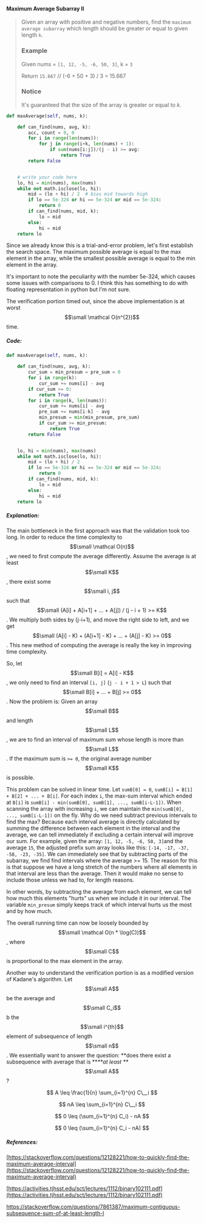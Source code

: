 #### Maximum Average Subarray II

> Given an array with positive and negative numbers, find the `maximum average subarray` which length should be greater or equal to given length `k`.
>
> ### Example
>
> Given nums = `[1, 12, -5, -6, 50, 3]`, k = `3`
>
> Return `15.667` // \(-6 + 50 + 3\) / 3 = 15.667
>
> ### Notice
>
> It's guaranteed that the size of the array is greater or equal to _k_.

```py
def maxAverage(self, nums, k):

    def can_find(nums, avg, k):
        acc, count = 0, 0
        for i in range(len(nums)):
            for j in range(i+k, len(nums) + 1):
                if sum(nums[i:j])/(j - i) >= avg:
                    return True
        return False


    # write your code here
    lo, hi = min(nums), max(nums)
    while not math.isclose(lo, hi):
        mid = (lo + hi) / 2  # bias mid towards high
        if lo == 5e-324 or hi == 5e-324 or mid == 5e-324:
            return 0
        if can_find(nums, mid, k):
            lo = mid
        else:
            hi = mid
    return lo
```

Since we already know this is a trial-and-error problem, let's first establish the search space. The maximum possible average is equal to the max element in the array, while the smallest possible average is equal to the min element in the array.

It's important to note the peculiarity with the number 5e-324, which causes some issues with comparisons to 0. I think this has something to do with floating representation in python but I'm not sure.

The verification portion timed out, since the above implementation is at worst $$\small \mathcal O(n^{2})$$ time.

##### Code:

```py
def maxAverage(self, nums, k):

    def can_find(nums, avg, k):
        cur_sum = min_presum = pre_sum = 0
        for i in range(k):
            cur_sum += nums[i] - avg
        if cur_sum >= 0:
            return True
        for i in range(k, len(nums)):
            cur_sum += nums[i] - avg
            pre_sum += nums[i-k] - avg
            min_presum = min(min_presum, pre_sum)
            if cur_sum >= min_presum:
                return True
        return False


    lo, hi = min(nums), max(nums)
    while not math.isclose(lo, hi):
        mid = (lo + hi) / 2  
        if lo == 5e-324 or hi == 5e-324 or mid == 5e-324:
            return 0
        if can_find(nums, mid, k):
            lo = mid
        else:
            hi = mid
    return lo
```

##### Explanation:

The main bottleneck in the first approach was that the validation took too long. In order to reduce the time complexity to $$\small \mathcal O(n)$$, we need to first compute the average differently.  Assume the average is at least $$\small K$$, there exist some $$\small i, j$$ such that $$\small (A[i] + A[i+1] + ... + A[j]) / (j - i + 1) >= K$$. We multiply both sides by \(j-i+1\), and move the right side to left, and we get $$\small (A[i] - K) + (A[i+1] - K) + ... + (A[j] - K) >= 0$$. This new method of computing the average is really the key in improving time complexity.

So, let $$\small B[i] = A[i] - K$$, we only need to find an interval `[i, j]` \(`j - i + 1 > L`\) such that $$\small B[i] + ... + B[j] >= 0$$. Now the problem is: Given an array $$\small B$$ and length $$\small L$$, we are to find an interval of maximum sum whose length is more than $$\small L$$. If the maximum sum is `>= 0`, the original average number $$\small K$$ is possible.

This problem can be solved in linear time. Let `sumB[0] = 0`, `sumB[i] = B[1] + B[2] + ... + B[i]`. For each index `i`, the max-sum interval which ended at `B[i]` is `sumB[i] - min(sumB[0], sumB[1], ..., sumB[i-L-1])`. When scanning the array with increasing `i`, we can maintain the `min(sumB[0], ..., sumB[i-L-1])` on the fly. Why do we need subtract previous intervals to find the max? Because each interval average is directly calculated by summing the difference between each element in the interval and the average, we can tell immediately if excluding a certain interval will improve our sum. For example, given the array: `[1, 12, -5, -6, 50, 3]`and the average `15`, the adjusted prefix sum array looks like this: `[-14, -17, -37, -58, -23, -35]`. We can immediately see that by subtracting parts of the subarray, we find find intervals where the average &gt;= 15. The reason for this is that suppose we have a long stretch of the numbers where all elements in that interval are less than the average. Then it would make no sense to include those unless we had to, for length reasons.

In other words, by subtracting the average from each element, we can tell how much this elements "hurts" us when we include it in our interval. The variable `min_presum` simply keeps track of which interval hurts us the most and by how much.

The overall running time can now be loosely bounded by $$\small \mathcal O(n * \log(C))$$, where $$\small C$$ is proportional to the max element in the array.

Another way to understand the verification portion is as a modified version of Kadane's algorithm. Let $$\small A$$ be the average and $$\small C_i$$ b the $$\small i^{th}$$ element of subsequence of length $$\small n$$. We essentially want to answer the question: **does there exist a subsequence with average that is **_**at least **_$$\small A$$?


$$
 A \leq \frac{1}{n} \sum_{i=1}^{n} C\__i
$$



$$
nA \leq \sum_{i=1}^{n} C\__i
$$



$$
0 \leq (\sum_{i=1}^{n} C_i) - nA
$$



$$
0 \leq (\sum_{i=1}^{n} C_i - nA)
$$




##### References:

[https://stackoverflow.com/questions/12128221/how-to-quickly-find-the-maximum-average-interval](https://stackoverflow.com/questions/12128221/how-to-quickly-find-the-maximum-average-interval)

[https://activities.tjhsst.edu/sct/lectures/1112/binary102111.pdf](https://activities.tjhsst.edu/sct/lectures/1112/binary102111.pdf)

https://stackoverflow.com/questions/7861387/maximum-contiguous-subsequence-sum-of-at-least-length-l

